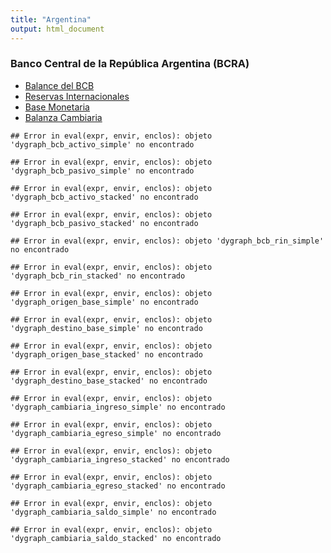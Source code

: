 ```yaml
---
title: "Argentina"
output: html_document
---
```




### Banco Central de la República Argentina (BCRA)
<!-- Barra de navegación horizontal -->
<ul class="nav nav-tabs" id="nav-tab" role="tablist">

  <li class="nav-item">
    <a class="nav-link active" id="balance-tab" data-toggle="tab" href="#balance" role="tab" aria-controls="balance" aria-selected="true">Balance del BCB</a>
  </li>
  
  <li class="nav-item">
    <a class="nav-link" id="rin-tab" data-toggle="tab" href="#rin" role="tab" aria-controls="rin" aria-selected="false">Reservas Internacionales</a>
  </li>
  
  <li class="nav-item">
  <a class="nav-link" id="basemon-tab" data-toggle="tab" href="#basemon" role="tab" aria-controls="basemon" aria-selected="false">Base Monetaria</a>
  </li>
  
  <li class="nav-item">
  <a class="nav-link" id="balanzacamb-tab" data-toggle="tab" href="#balanzacamb" role="tab" aria-controls="balanzacamb" aria-selected="false">Balanza Cambiaria</a>
  </li>
  
</ul>

<!-- Contenido de las pestañas -->
<div class="tab-content" id="nav-tabContent">
  
  <div class="tab-pane fade active show" id="balance" role="tabpanel" aria-labelledby="balance-tab">

```
## Error in eval(expr, envir, enclos): objeto 'dygraph_bcb_activo_simple' no encontrado
```

```
## Error in eval(expr, envir, enclos): objeto 'dygraph_bcb_pasivo_simple' no encontrado
```

```
## Error in eval(expr, envir, enclos): objeto 'dygraph_bcb_activo_stacked' no encontrado
```

```
## Error in eval(expr, envir, enclos): objeto 'dygraph_bcb_pasivo_stacked' no encontrado
```
  </div>
  
  <div class="tab-pane fade active" id="rin" role="tabpanel" aria-labelledby="rin-tab">

```
## Error in eval(expr, envir, enclos): objeto 'dygraph_bcb_rin_simple' no encontrado
```

```
## Error in eval(expr, envir, enclos): objeto 'dygraph_bcb_rin_stacked' no encontrado
```
  </div>
  
  <div class="tab-pane fade active" id="basemon" role="tabpanel" aria-labelledby="basemon-tab">

```
## Error in eval(expr, envir, enclos): objeto 'dygraph_origen_base_simple' no encontrado
```

```
## Error in eval(expr, envir, enclos): objeto 'dygraph_destino_base_simple' no encontrado
```

```
## Error in eval(expr, envir, enclos): objeto 'dygraph_origen_base_stacked' no encontrado
```

```
## Error in eval(expr, envir, enclos): objeto 'dygraph_destino_base_stacked' no encontrado
```
  </div>
  
  <div class="tab-pane fade active" id="balanzacamb" role="tabpanel" aria-labelledby="balanzacamb-tab">

```
## Error in eval(expr, envir, enclos): objeto 'dygraph_cambiaria_ingreso_simple' no encontrado
```

```
## Error in eval(expr, envir, enclos): objeto 'dygraph_cambiaria_egreso_simple' no encontrado
```

```
## Error in eval(expr, envir, enclos): objeto 'dygraph_cambiaria_ingreso_stacked' no encontrado
```

```
## Error in eval(expr, envir, enclos): objeto 'dygraph_cambiaria_egreso_stacked' no encontrado
```

```
## Error in eval(expr, envir, enclos): objeto 'dygraph_cambiaria_saldo_simple' no encontrado
```

```
## Error in eval(expr, envir, enclos): objeto 'dygraph_cambiaria_saldo_stacked' no encontrado
```
  </div>
  
</div>


